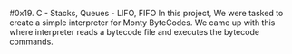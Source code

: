 #0x19. C - Stacks, Queues - LIFO, FIFO
In this project, We were tasked to create a simple interpreter for Monty ByteCodes. We came up with this where interpreter reads a bytecode file and executes the bytecode commands.
